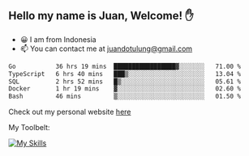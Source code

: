 ## Hello my name is Juan, Welcome! ✋

- 😀 I am from Indonesia
- 📫 You can contact me at juandotulung@gmail.com

<!--START_SECTION:waka-->

```txt
Go           36 hrs 19 mins  █████████████████▓░░░░░░░   71.00 %
TypeScript   6 hrs 40 mins   ███▒░░░░░░░░░░░░░░░░░░░░░   13.04 %
SQL          2 hrs 52 mins   █▒░░░░░░░░░░░░░░░░░░░░░░░   05.61 %
Docker       1 hr 19 mins    ▓░░░░░░░░░░░░░░░░░░░░░░░░   02.60 %
Bash         46 mins         ▒░░░░░░░░░░░░░░░░░░░░░░░░   01.50 %
```

<!--END_SECTION:waka-->

Check out my personal website [here](https://juanchristian.com)

My Toolbelt:

[![My Skills](https://skillicons.dev/icons?i=go,js,ts,nodejs,express,react,nextjs,vue,tailwind,vite,html,css,python,php,aws,bash,linux,postgres,mysql,redis,kafka,docker,vercel,netlify,vscode,figma)](https://skillicons.dev)

